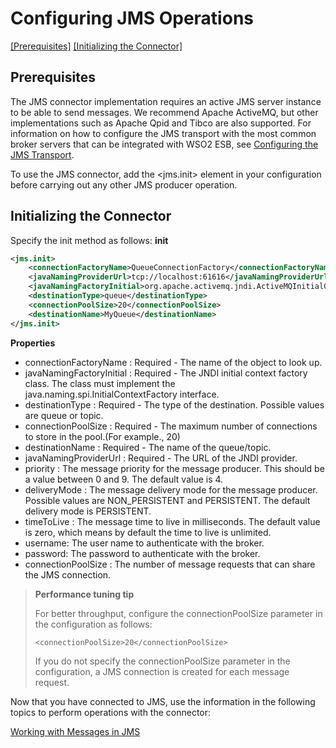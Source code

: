 # Configuring JMS Operations

[[Prerequisites]](#Prerequisites) [[Initializing the Connector]](#initializing-the-connector)

## Prerequisites
The JMS connector implementation requires an active JMS server instance to be able to send messages. We recommend Apache ActiveMQ, but other implementations such as Apache Qpid and Tibco are also supported. For information on how to configure the JMS transport with the most common broker servers that can be integrated with WSO2 ESB, see [Configuring the JMS Transport](https://docs.wso2.com/display/EI650/Configuring+the+JMS+Transport).

To use the JMS connector, add the <jms.init> element in your configuration before carrying out any other JMS producer operation.

## Initializing the Connector

Specify the init method as follows:
**init**
```xml
<jms.init>
    <connectionFactoryName>QueueConnectionFactory</connectionFactoryName>
    <javaNamingProviderUrl>tcp://localhost:61616</javaNamingProviderUrl>
    <javaNamingFactoryInitial>org.apache.activemq.jndi.ActiveMQInitialContextFactory</javaNamingFactoryInitial>
    <destinationType>queue</destinationType>
    <connectionPoolSize>20</connectionPoolSize>
    <destinationName>MyQueue</destinationName>
</jms.init>
```

**Properties**
* connectionFactoryName : Required - The name of the object to look up.
* javaNamingFactoryInitial : Required - The JNDI initial context factory class. The class must implement the java.naming.spi.InitialContextFactory interface.
* destinationType : Required - The type of the destination. Possible values are queue or topic.
* connectionPoolSize : Required - The maximum number of connections to store in the pool.(For example.,  20)
* destinationName : Required - The name of the queue/topic.
* javaNamingProviderUrl : Required - The URL of the JNDI provider.
* priority  : The message priority for the message producer. This should be a value between 0 and 9. The default value is 4.
* deliveryMode : The message delivery mode for the message producer. Possible values are NON_PERSISTENT and PERSISTENT. The default delivery mode is PERSISTENT.
* timeToLive : The message time to live in milliseconds. The default value is zero, which means by default the time to live is unlimited.
* username: The user name to authenticate with the broker.
* password: The password to authenticate with the broker.
* connectionPoolSize : The number of message requests that can share the JMS connection.


>**Performance tuning tip**
>
>For better throughput, configure the connectionPoolSize parameter in the <init> configuration as follows:
>```
><connectionPoolSize>20</connectionPoolSize>
>```
>
>If you do not specify the connectionPoolSize parameter in the <init> configuration, a JMS connection is created for each message request.

Now that you have connected to JMS, use the information in the following topics to perform operations with the connector:

[Working with Messages in JMS](messages.md)